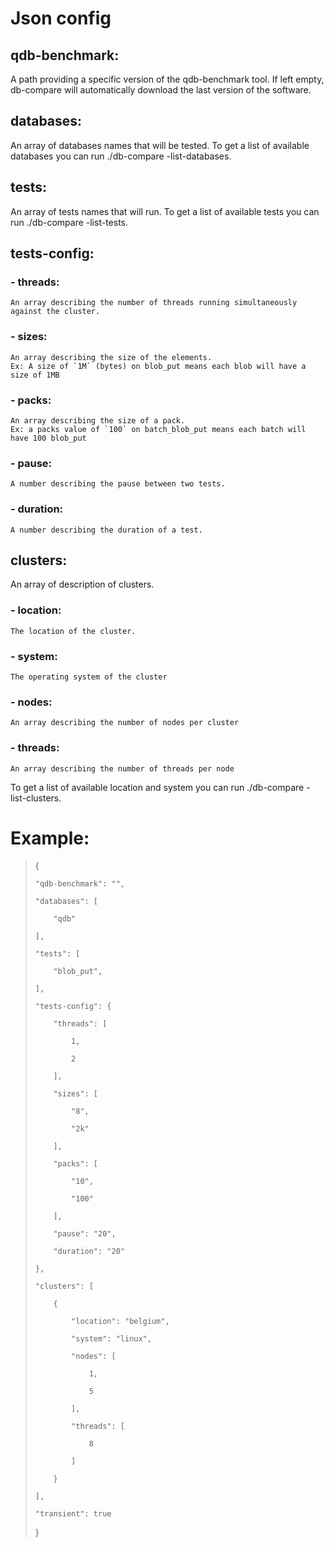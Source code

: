 # Json config
## qdb-benchmark:
A path providing a specific version of the qdb-benchmark tool.
If left empty, db-compare will automatically download the last version of the software.

## databases:
An array of databases names that will be tested.
To get a list of available databases you can run ./db-compare -list-databases.

## tests:
An array of tests names that will run.
To get a list of available tests you can run ./db-compare -list-tests.

## tests-config:
###    - threads:
    An array describing the number of threads running simultaneously against the cluster.
###    - sizes:
    An array describing the size of the elements.
    Ex: A size of `1M` (bytes) on blob_put means each blob will have a size of 1MB
###    - packs:
    An array describing the size of a pack.
    Ex: a packs value of `100` on batch_blob_put means each batch will have 100 blob_put
###    - pause:
    A number describing the pause between two tests.
###    - duration:
    A number describing the duration of a test.

## clusters:
An array of description of clusters.
###    - location:
    The location of the cluster.
###    - system:
    The operating system of the cluster
###    - nodes:
    An array describing the number of nodes per cluster
###    - threads:
    An array describing the number of threads per node
To get a list of available location and system you can run ./db-compare -list-clusters.


# Example:
> {
>
>     "qdb-benchmark": "",
>
>     "databases": [
>
>         "qdb"
>
>     ],
>
>     "tests": [
>
>         "blob_put",
>
>     ],
>
>     "tests-config": {
>
>         "threads": [
>
>             1,
>
>             2
>
>         ],
>
>         "sizes": [
>
>             "8",
>
>             "2k"
>
>         ],
>
>         "packs": [
>
>             "10",
>
>             "100"
>
>         ],
>
>         "pause": "20",
>
>         "duration": "20"
>
>     },
>
>     "clusters": [
>
>         {
>
>             "location": "belgium",
>
>             "system": "linux",
>
>             "nodes": [
>
>                 1,
>
>                 5
>
>             ],
>
>             "threads": [
>
>                 8
>
>             ]
>
>         }
>
>     ],
>
>     "transient": true
>
> }
